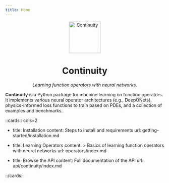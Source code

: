 ```yaml
---
title: Home
---
```


<div align="center">

<img alt="Continuity" src="https://aai-institute.github.io/Continuity/img/icon.png" width="100">

<h1>Continuity</h1>

<i>Learning function operators with neural networks.</i>

</div>


**Continuity** is a Python package for machine learning on function operators.
It implements various neural operator architectures (e.g., DeepONets),
physics-informed loss functions to train based on PDEs, and a collection of
examples and benchmarks.

::cards:: cols=2

- title: Installation
  content: Steps to install and requirements
  url: getting-started/installation.md

- title: Learning Operators
  content: >
    Basics of learning function operators with neural networks
  url: operators/index.md

- title: Browse the API
  content: Full documentation of the API
  url: api/continuity/index.md

::/cards::
